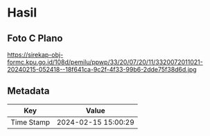 # Hasil

## Foto C Plano

https://sirekap-obj-formc.kpu.go.id/108d/pemilu/ppwp/33/20/07/20/11/3320072011021-20240215-052418--18f641ca-9c2f-4f33-99b6-2dde75f38d6d.jpg


## Metadata

| Key        | Value               |
| ---------- | ------------------- |
| Time Stamp | 2024-02-15 15:00:29 |




